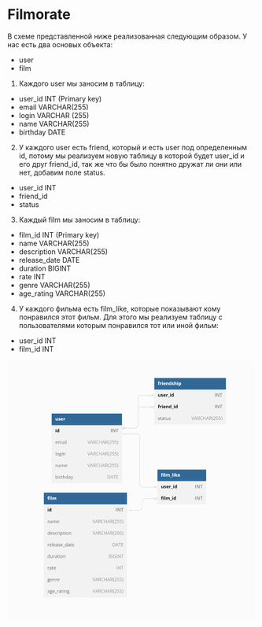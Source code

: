 # Filmorate

В схеме представленной ниже реализованная следующим образом.
У нас есть два основых объекта:
- user
- film

1) Каждого user мы заносим в таблицу:
- user_id INT (Primary key)
- email VARCHAR(255)
- login VARCHAR (255)
- name VARCHAR(255)
- birthday DATE

2) У каждого user есть friend, который и есть user под определенным id, потому мы реализуем новую таблицу в 
которой будет user_id и его друг friend_id, так же что бы было понятно дружат ли они или нет, добавим поле status.
- user_id INT
- friend_id
- status

3) Каждый film мы заносим в таблицу:
- film_id INT (Primary key)
- name VARCHAR(255)
- description VARCHAR(255)
- release_date DATE
- duration BIGINT
- rate INT
- genre VARCHAR(255)
- age_rating VARCHAR(255)

4) У каждого фильма есть film_like, которые показывают кому понравился этот фильм. Для этого мы реализуем таблицу с 
пользователями которым понравился тот или иной фильм:
- user_id INT
- film_id INT


![Ссылка схемы БД.](https://github.com/Bikochu/java-filmorate/blob/add_scheme_of_data_base/src/main/resources/static/%D0%A1%D1%85%D0%B5%D0%BC%D0%B0%20Filmorate.png)
